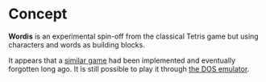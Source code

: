 # Concept

<b>Wordis</b> is an experimental spin-off from the classical Tetris game but using characters and words as building blocks.

It appears that a [similar game](https://en.wikipedia.org/wiki/Wordtris) had been implemented and eventually forgotten long ago. It is still possible to play it through [the DOS emulator](https://classicreload.com/wordtris.html).

